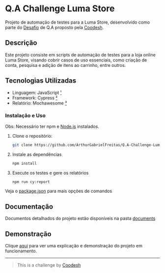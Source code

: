 # Q.A Challenge Luma Store

Projeto de automação de testes para a Luma Store, desenvolvido como parte do [Desafio](./documents/README-desafio.md) de Q.A proposto pela [Coodesh](https://coodesh.com/).

## Descrição

Este projeto consiste em scripts de automação de testes para a loja online Luma Store, visando cobrir casos de uso essenciais, como criação de conta, pesquisa e adição de itens ao carrinho, entre outros.

## Tecnologias Utilizadas

- Linguagem: JavaScript [¹]
- Framework: Cypress [²]
- Relatório: Mochawesome [³]

[¹]: https://developer.mozilla.org/pt-BR/docs/Web/JavaScript
[²]: https://www.cypress.io/
[³]: https://www.npmjs.com/package/mochawesome

### Instalação e Uso

Obs: Necessário ter npm e [Node.js](https://nodejs.org/en) instalados.

1. Clone o repositório:

   ```bash
   git clone https://github.com/ArthurGabrielFreitas/Q.A-Challenge-Luma-Store.git

   ```

2. Instale as dependências

   ```bash
   npm install

   ```

3. Execute os testes e gere os relatórios
   ```bash
   npm run cy:report
   ```

Veja o [package.json](./package.json) para mais opções de comandos

## Documentação

Documentos detalhados do projeto estão disponíveis na pasta [documents](./documents/)

## Demonstração

Clique [aqui](https://www.loom.com/share/dab21e03b062461b801f0a16f2916e24?sid=d1e58a1a-f079-4664-9bd8-902939b0b2c5) para ver uma explicação e demonstração do projeto em funcionamento.

---

> This is a challenge by [Coodesh](https://coodesh.com/)
